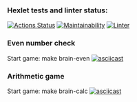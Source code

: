 ### Hexlet tests and linter status:

[![Actions Status](https://github.com/IvanSavDev/frontend-project-lvl1/workflows/hexlet-check/badge.svg)](https://github.com/IvanSavDev/frontend-project-lvl1/actions)
[![Maintainability](https://api.codeclimate.com/v1/badges/aa7863b29e0c7a55e427/maintainability)](https://codeclimate.com/github/IvanSavDev/frontend-project-lvl1/maintainability)
[![Linter](https://github.com/IvanSavDev/frontend-project-lvl1/actions/workflows/githubAction.yml/badge.svg)](https://github.com/IvanSavDev/frontend-project-lvl1/actions/workflows/githubAction.yml)

### Even number check

Start game: make brain-even
[![asciicast](https://asciinema.org/a/vkKsTHdohmLUnXciNremQPnAV.svg)](https://asciinema.org/a/vkKsTHdohmLUnXciNremQPnAV)

### Arithmetic game

Start game: make brain-calc
[![asciicast](https://asciinema.org/a/4iyLIkC7iMtYnvX5tSUzPfrlx.svg)](https://asciinema.org/a/4iyLIkC7iMtYnvX5tSUzPfrlx)
